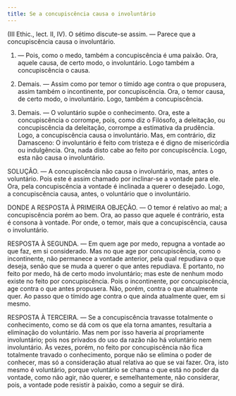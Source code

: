 ```yaml
---
title: Se a concupiscência causa o involuntário
---
```


(III Ethic., lect. II, IV).
  O sétimo discute-se assim. ― Parece que a concupiscência causa o involuntário.  

1. ― Pois, como o medo, também a concupiscência é uma paixão. Ora, aquele causa, de certo modo, o involuntário. Logo também a concupiscência o causa.  

2. Demais. ― Assim como por temor o tímido age contra o que propusera, assim também o incontinente, por concupiscência. Ora, o temor causa, de certo modo, o involuntário. Logo, também a concupiscência.  

3. Demais. ― O voluntário supõe o conhecimento. Ora, este a concupiscência o corrompe, pois, como diz o Filósofo, a deleitação, ou concupiscência da deleitação, corrompe a estimativa da prudência. Logo, a concupiscência causa o involuntário.  Mas, em contrário, diz Damasceno: O involuntário é feito com tristeza e é digno de misericórdia ou indulgência. Ora, nada disto cabe ao feito por concupiscência. Logo, esta não causa o involuntário.  

SOLUÇÃO. ― A concupiscência não causa o involuntário, mas, antes o voluntário. Pois este é assim chamado por inclinar-se a vontade para ele. Ora, pela concupiscência a vontade é inclinada a querer o desejado. Logo, a concupiscência causa, antes, o voluntário que o involuntário.  

DONDE A RESPOSTA À PRIMEIRA OBJEÇÃO. — O temor é relativo ao mal; a concupiscência porém ao bem. Ora, ao passo que aquele é contrário, esta é consona à vontade. Por onde, o temor, mais que a concupiscência, causa o involuntário.  

RESPOSTA À SEGUNDA. ― Em quem age por medo, repugna a vontade ao que faz, em si considerado. Mas no que age por concupiscência, como o incontinente, não permanece a vontade anterior, pela qual repudiava o que deseja, senão que se muda a querer o que antes repudiava. E portanto, no feito por medo, há de certo modo involuntário; mas este de nenhum modo existe no feito por concupiscência. Pois o incontinente, por concupiscência, age contra o que antes propusera. Não, porém, contra o que atualmente quer. Ao passo que o tímido age contra o que ainda atualmente quer, em si mesmo.  

RESPOSTA À TERCEIRA. ― Se a concupiscência travasse totalmente o conhecimento, como se dá com os que ela torna amantes, resultaria a eliminação do voluntário. Mas nem por isso haveria aí propriamente involuntário; pois nos privados do uso da razão não há voluntário nem involuntário. Às vezes, porém, no feito por concupiscência não fica totalmente travado o conhecimento, porque não se elimina o poder de conhecer, mas só a consideração atual relativa ao que se vai fazer. Ora, isto mesmo é voluntário, porque voluntário se chama o que está no poder da vontade, como não agir, não querer, e semelhantemente, não considerar, pois, a vontade pode resistir à paixão, como a seguir se dirá.